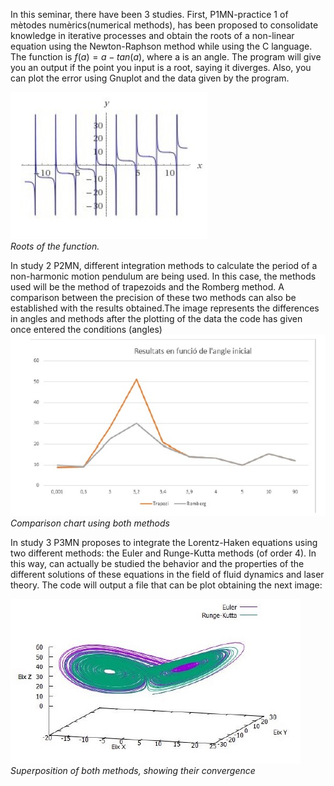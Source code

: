 In this seminar, there have been 3 studies. First, P1MN-practice 1 of mètodes numèrics(numerical methods), has been proposed to consolidate knowledge in iterative processes and obtain
the roots of a non-linear equation using the Newton-Raphson method while using the C language. The function is $f(a)=a-tan(a)$, where a is an angle. The program will give you an output if the point you input is a root, saying it diverges. Also, you can plot the error using Gnuplot and the data given by the program.

![project1](roots.jpg)\
*Roots of the function.*

In study 2 P2MN, different integration methods to calculate the period
of a non-harmonic motion pendulum are being used. In this case, the methods used will be the method of
trapezoids and the Romberg method. A comparison between the precision of these two
methods can also be established with the results obtained.The image represents the differences in angles and methods after the plotting of the data the code has given once entered the conditions (angles)
![project2](romberg.jpg)\
*Comparison chart using both methods*

In study 3 P3MN proposes to integrate the Lorentz-Haken equations using two different methods: the Euler and Runge-Kutta methods (of order 4). In this way, can actually be studied the behavior and the properties of the different solutions of these equations in the field of fluid dynamics and laser theory. The code will output a file that can be plot obtaining the next image:

![project3](euler_rugekutta.jpg)\
*Superposition of both methods, showing their convergence*

